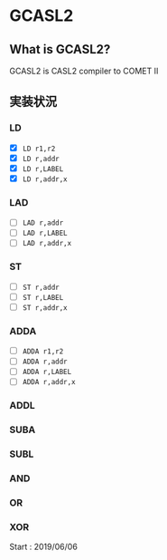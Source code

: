 # GCASL2

## What is GCASL2?

GCASL2 is CASL2 compiler to COMET II

## 実装状況

### LD
- [x] `LD r1,r2`
- [x] `LD r,addr`
- [x] `LD r,LABEL`
- [x] `LD r,addr,x`

### LAD
- [ ] `LAD r,addr`
- [ ] `LAD r,LABEL`
- [ ] `LAD r,addr,x`

 ### ST
- [ ] `ST r,addr`
- [ ] `ST r,LABEL`
- [ ] `ST r,addr,x`

 ### ADDA
- [ ] `ADDA r1,r2`
- [ ] `ADDA r,addr`
- [ ] `ADDA r,LABEL`
- [ ] `ADDA r,addr,x`

 ### ADDL
 ### SUBA
 ### SUBL
 ### AND
 ### OR
 ### XOR

Start : 2019/06/06
